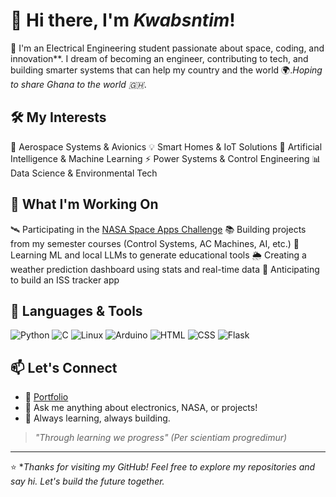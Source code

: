 # 👋 Hi there, I'm *Kwabsntim*!

🚀 I'm an Electrical Engineering student passionate about space, coding, and innovation**. I dream of becoming an engineer, contributing to tech, and building smarter systems that can help my country and the world 🌍.*Hoping to share Ghana to the world 🇬🇭*.

## 🛠️ My Interests
 🌌 Aerospace Systems & Avionics
 💡 Smart Homes & IoT Solutions
 🤖 Artificial Intelligence & Machine Learning
 ⚡ Power Systems & Control Engineering
 📊 Data Science & Environmental Tech

## 👷 What I'm Working On
 🛰️ Participating in the [NASA Space Apps Challenge](https://www.spaceappschallenge.org/)
 📚 Building projects from my semester courses (Control Systems, AC Machines, AI, etc.)
 🧠 Learning ML and local LLMs to generate educational tools
 🌦️ Creating a weather prediction dashboard using stats and real-time data
 🚀 Anticipating to build an ISS tracker app
    
## 🧰 Languages & Tools
![Python](https://img.shields.io/badge/Python-3776AB?style=for-the-badge&logo=python&logoColor=white)
![C](https://img.shields.io/badge/C-00599C?style=for-the-badge&logo=c&logoColor=white)
![Linux](https://img.shields.io/badge/Linux-FCC624?style=for-the-badge&logo=linux&logoColor=black)
![Arduino](https://img.shields.io/badge/Arduino-00979D?style=for-the-badge&logo=arduino&logoColor=white)
![HTML](https://img.shields.io/badge/HTML5-E34F26?style=for-the-badge&logo=html5&logoColor=white)
![CSS](https://img.shields.io/badge/CSS3-1572B6?style=for-the-badge&logo=css3&logoColor=white)
![Flask](https://img.shields.io/badge/Flask-000000?style=for-the-badge&logo=flask&logoColor=white)

## 📫 Let's Connect
- 🔗 [Portfolio](https://ntimpythonanywhere.pythonanywhere.com)
- 💬 Ask me anything about electronics, NASA, or projects!
- 🌱 Always learning, always building.

> *"Through learning we progress" (Per scientiam progredimur)*
---

⭐ **Thanks for visiting my GitHub! Feel free to explore my repositories and say hi. Let's build the future together.*
